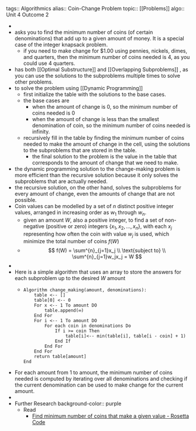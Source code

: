 tags:: Algorithmics
alias:: Coin-Change Problem
topic:: [[Problems]]
algo:: Unit 4 Outcome 2

-
- asks you to find the minimum number of coins (of certain denominations) that add up to a given amount of money. It is a special case of the integer knapsack problem.
	- if you need to make change for $1.00 using pennies, nickels, dimes, and quarters, then the minimum number of coins needed is 4, as you could use 4 quarters.
- has both [[Optimal Substructure]] and [[Overlapping Subproblems]] , as you can use the solutions to the subproblems multiple times to solve other problems.
- to solve the problem using [[Dynamic Programming]]
	- first initialize the table with the solutions to the base cases.
	- the base cases are
		- when the amount of change is 0, so the minimum number of coins needed is 0
		- when the amount of change is less than the smallest denomination of coin, so the minimum number of coins needed is infinity.
	- recursively fill in the table by finding the minimum number of coins needed to make the amount of change in the cell, using the solutions to the subproblems that are stored in the table.
		- the final solution to the problem is the value in the table that corresponds to the amount of change that we need to make.
- the dynamic programming solution to the change-making problem is more efficient than the recursive solution because it only solves the subproblems that are actually needed.
- the recursive solution, on the other hand, solves the subproblems for every amount of change, even the amounts of change that are not possible.
- Coin values can be modelled by a set of $n$ distinct positive integer values, arranged in increasing order as $w_1$ through $w_n$.
	- given an amount $W$, also a positive integer, to find a set of non-negative (positive or zero) integers $\{x_1, x_2,\dots, x_n\}$, with each $x_j$ representing how often the coin with value $w_j$ is used, which minimize the total number of coins $f(W)$
	- $$
	  f(W) = \sum^{n}_{j=1}x_j \\
	  \text{subject to} \\
	  \sum^{n}_{j=1}w_jx_j = W
	  $$
-
- Here is a simple algorithm that uses an array to store the answers for each subproblem up to the desired $W$ amount
	- ```
	  Algorithm change_making(amount, denominations):
	      table <-- []
	      table[0] <-- 0
	      For x <-- 1 To amount DO
	          table.append(∞)
	      End For
	      For i <-- 1 To amount DO
	          For each coin in denominations Do
	              If i >= coin Then
	                  table[i]<-- min(table[i], table[i - coin] + 1)
	              End If
	          End For
	      End For
	      return table[amount]
	  End
	  ```
- For each amount from 1 to amount, the minimum number of coins needed is computed by iterating over all denominations and checking if the current denomination can be used to make change for the current amount.
-
- Further Research
  background-color:: purple
	- Read
		- [Find minimum number of coins that make a given value - Rosetta Code](https://www.rosettacode.org/wiki/Find_minimum_number_of_coins_that_make_a_given_value)
